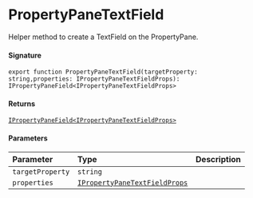 # PropertyPaneTextField

Helper method to create a TextField on the PropertyPane.

#### Signature
`export function PropertyPaneTextField(targetProperty: string,properties: IPropertyPaneTextFieldProps): IPropertyPaneField<IPropertyPaneTextFieldProps>`

#### Returns
[`IPropertyPaneField<IPropertyPaneTextFieldProps>`](ipropertypanefield.md)

#### Parameters


| Parameter	   | Type    | Description |
|:-------------|:---------------|:------------|
| `targetProperty`    | `string` |  |
| `properties`    | [`IPropertyPaneTextFieldProps`](ipropertypanetextfieldprops.md) |  |

